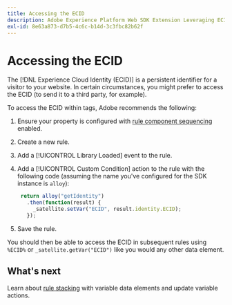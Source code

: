 ```yaml
---
title: Accessing the ECID
description: Adobe Experience Platform Web SDK Extension Leveraging ECID in tags
exl-id: 8e63a873-d7b5-4c6c-b14d-3c3fbc82b62f
---
```

# Accessing the ECID

The [!DNL Experience Cloud Identity (ECID)] is a persistent identifier for a visitor to your website. In certain circumstances, you might prefer to access the ECID (to send it to a third party, for example).

To access the ECID within tags, Adobe recommends the following:

1. Ensure your property is configured with [rule component sequencing](../../tags/ui/managing-resources/rules.md#sequencing) enabled.
1. Create a new rule.
1. Add a [!UICONTROL Library Loaded] event to the rule.
1. Add a [!UICONTROL Custom Condition] action to the rule with the following code (assuming the name you've configured for the SDK instance is `alloy`):

   ```javascript
    return alloy("getIdentity")
      .then(function(result) {
        _satellite.setVar("ECID", result.identity.ECID);
      });
   ```

1. Save the rule.

You should then be able to access the ECID in subsequent rules using `%ECID%` or `_satellite.getVar("ECID")` like you would any other data element.

## What's next

Learn about [rule stacking](rule-stacking.md) with variable data elements and update variable actions.

